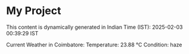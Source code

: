 # My Project

This content is dynamically generated in Indian Time (IST): 2025-02-03 00:39:29 IST


Current Weather in Coimbatore:
Temperature: 23.88 °C
Condition: haze
